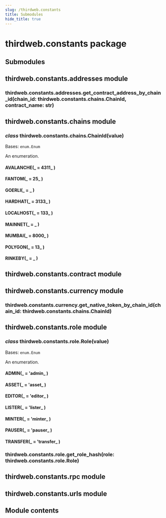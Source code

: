 ```yaml
---
slug: /thirdweb.constants
title: Submodules
hide_title: true
---
```

# thirdweb.constants package

## Submodules

## thirdweb.constants.addresses module


### thirdweb.constants.addresses.get_contract_address_by_chain_id(chain_id: thirdweb.constants.chains.ChainId, contract_name: str)
## thirdweb.constants.chains module


### _class_ thirdweb.constants.chains.ChainId(value)
Bases: `enum.Enum`

An enumeration.


#### AVALANCHE(_ = 4311_ )

#### FANTOM(_ = 25_ )

#### GOERLI(_ = _ )

#### HARDHAT(_ = 3133_ )

#### LOCALHOST(_ = 133_ )

#### MAINNET(_ = _ )

#### MUMBAI(_ = 8000_ )

#### POLYGON(_ = 13_ )

#### RINKEBY(_ = _ )
## thirdweb.constants.contract module

## thirdweb.constants.currency module


### thirdweb.constants.currency.get_native_token_by_chain_id(chain_id: thirdweb.constants.chains.ChainId)
## thirdweb.constants.role module


### _class_ thirdweb.constants.role.Role(value)
Bases: `enum.Enum`

An enumeration.


#### ADMIN(_ = 'admin_ )

#### ASSET(_ = 'asset_ )

#### EDITOR(_ = 'editor_ )

#### LISTER(_ = 'lister_ )

#### MINTER(_ = 'minter_ )

#### PAUSER(_ = 'pauser_ )

#### TRANSFER(_ = 'transfer_ )

### thirdweb.constants.role.get_role_hash(role: thirdweb.constants.role.Role)
## thirdweb.constants.rpc module

## thirdweb.constants.urls module

## Module contents